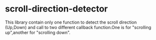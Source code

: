 # scroll-direction-detector
This library contain only one function to detect the scroll direction (Up,Down) and call to two different callback function.One is for "scrolling up",another for "scrolling down".
